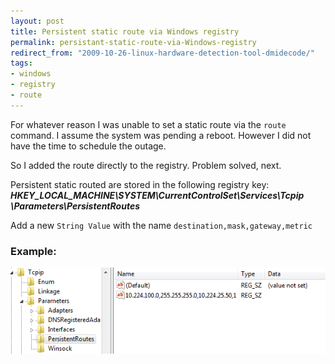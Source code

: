 ```yaml
---
layout: post
title: Persistent static route via Windows registry
permalink: persistant-static-route-via-Windows-registry
redirect_from: "2009-10-26-linux-hardware-detection-tool-dmidecode/"
tags:
- windows
- registry
- route
---
```


For whatever reason I was unable to set a static route via the `route` command.
I assume the system was pending a reboot. However I did not have the time to schedule the outage.

So I added the route directly to the registry. Problem solved, next.

Persistent static routed are stored in the following registry key:
***HKEY_LOCAL_MACHINE\SYSTEM\CurrentControlSet\Services\Tcpip \Parameters\PersistentRoutes***

Add a new `String Value` with the name `destination,mask,gateway,metric`

### Example:

![registry-route](/assets/img/registry-route.png)
